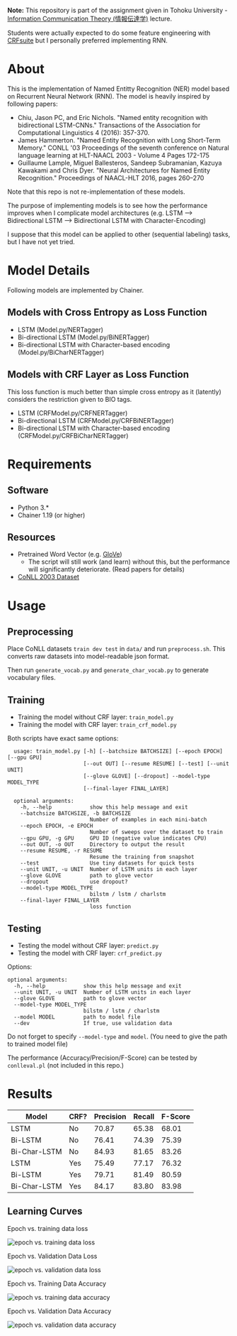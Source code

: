 **Note:** This repository is part of the assignment given in Tohoku University - [Information Communication Theory (情報伝達学)](http://www.cl.ecei.tohoku.ac.jp/index.php?InformationCommunicationTheory) lecture.

Students were actually expected to do some feature engineering with [CRFsuite](http://www.chokkan.org/software/crfsuite/) but I personally preferred implementing RNN.

# About

This is the implementation of Named Entitty Recognition (NER) model based on Recurrent Neural Network (RNN). The model is heavily inspired by following papers:

* Chiu, Jason PC, and Eric Nichols. "Named entity recognition with bidirectional LSTM-CNNs." Transactions of the Association for Computational Linguistics 4 (2016): 357-370.
* James Hammerton. "Named Entity Recognition with Long Short-Term Memory." CONLL '03 Proceedings of the seventh conference on Natural language learning at HLT-NAACL 2003 - Volume 4
Pages 172-175
* Guillaume Lample, Miguel Ballesteros, Sandeep Subramanian, Kazuya Kawakami and Chris Dyer. "Neural Architectures for Named Entity Recognition." Proceedings of NAACL-HLT 2016, pages 260–270

Note that this repo is not re-implementation of these models.

The purpose of implementing models is to see how the performance improves when I complicate model architectures (e.g. LSTM --> Bidirectional LSTM --> Bidirectional LSTM with Character-Encoding)

I suppose that this model can be applied to other (sequential labeling) tasks, but I have not yet tried.

# Model Details
Following models are implemented by Chainer.

## Models with Cross Entropy as Loss Function
* LSTM (Model.py/NERTagger)
* Bi-directional LSTM (Model.py/BiNERTagger)
* Bi-directional LSTM with Character-based encoding (Model.py/BiCharNERTagger)

## Models with CRF Layer as Loss Function
This loss function is much better than simple cross entropy as it (latently) considers the restriction given to BIO tags.
* LSTM (CRFModel.py/CRFNERTagger)
* Bi-directional LSTM (CRFModel.py/CRFBiNERTagger)
* Bi-directional LSTM with Character-based encoding (CRFModel.py/CRFBiCharNERTagger)

# Requirements
## Software

* Python 3.*
* Chainer 1.19 (or higher)

## Resources

* Pretrained Word Vector (e.g. [GloVe](http://nlp.stanford.edu/projects/glove/))
    * The script will still work (and learn) without this, but the performance will significantly deteriorate. (Read papers for details)
* [CoNLL 2003 Dataset](http://www.cnts.ua.ac.be/conll2003/ner/)

# Usage
## Preprocessing
Place CoNLL datasets `train dev test` in `data/` and run `preprocess.sh`. This converts raw datasets into model-readable json format.

Then run `generate_vocab.py` and `generate_char_vocab.py` to generate vocabulary files.

## Training
* Training the model without CRF layer: `train_model.py`
* Training the model with CRF layer: `train_crf_model.py`

Both scripts have exact same options:
```
  usage: train_model.py [-h] [--batchsize BATCHSIZE] [--epoch EPOCH] [--gpu GPU]
                        [--out OUT] [--resume RESUME] [--test] [--unit UNIT]
                        [--glove GLOVE] [--dropout] --model-type MODEL_TYPE
                        [--final-layer FINAL_LAYER]

  optional arguments:
    -h, --help            show this help message and exit
    --batchsize BATCHSIZE, -b BATCHSIZE
                          Number of examples in each mini-batch
    --epoch EPOCH, -e EPOCH
                          Number of sweeps over the dataset to train
    --gpu GPU, -g GPU     GPU ID (negative value indicates CPU)
    --out OUT, -o OUT     Directory to output the result
    --resume RESUME, -r RESUME
                          Resume the training from snapshot
    --test                Use tiny datasets for quick tests
    --unit UNIT, -u UNIT  Number of LSTM units in each layer
    --glove GLOVE         path to glove vector
    --dropout             use dropout?
    --model-type MODEL_TYPE
                          bilstm / lstm / charlstm
    --final-layer FINAL_LAYER
                          loss function
```

## Testing
* Testing the model without CRF layer: `predict.py`
* Testing the model with CRF layer: `crf_predict.py`

Options:
```
optional arguments:
  -h, --help            show this help message and exit
  --unit UNIT, -u UNIT  Number of LSTM units in each layer
  --glove GLOVE         path to glove vector
  --model-type MODEL_TYPE
                        bilstm / lstm / charlstm
  --model MODEL         path to model file
  --dev                 If true, use validation data
```
Do not forget to specify `--model-type` and `model`.
(You need to give the path to trained model file)

The performance (Accuracy/Precision/F-Score) can be tested by `conlleval.pl` (not included in this repo.)

# Results
| Model        | CRF? | Precision | Recall | F-Score |
|--------------|------|-----------|--------|---------|
| LSTM         | No   | 70.87     | 65.38  | 68.01   |
| Bi-LSTM      | No   | 76.41     | 74.39  | 75.39   |
| Bi-Char-LSTM | No   | 84.93     | 81.65  | 83.26   |
| LSTM         | Yes  | 75.49     | 77.17  | 76.32   |
| Bi-LSTM      | Yes  | 79.71     | 81.49  | 80.59   |
| Bi-Char-LSTM | Yes  | 84.17     | 83.80  | 83.98   |

## Learning Curves

Epoch vs. training data loss

![epoch vs. training data loss](./images/training_data_loss.png)

Epoch vs. Validation Data Loss

![epoch vs. validation data loss](./images/validation_data_loss.png)

Epoch vs. Training Data Accuracy

![epoch vs. training data accuracy](./images/training_data_acuracy.png)

Epoch vs. Validation Data Accuracy

![epoch vs. validation data accuracy](./images/validation_data_acuracy.png)
